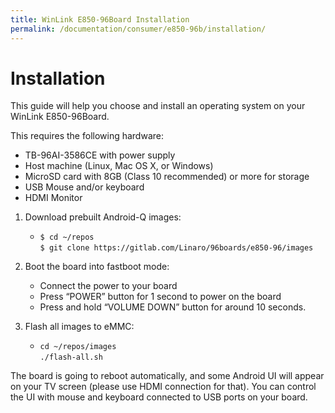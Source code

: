 ```yaml
---
title: WinLink E850-96Board Installation
permalink: /documentation/consumer/e850-96b/installation/
---
```

# Installation

This guide will help you choose and install an operating system on your WinLink E850-96Board.

This requires the following hardware:

- TB-96AI-3586CE with power supply
- Host machine (Linux, Mac OS X, or Windows)
- MicroSD card with 8GB (Class 10 recommended) or more for storage
- USB Mouse and/or keyboard
- HDMI Monitor

1. Download prebuilt Android-Q images:
    - `$ cd ~/repos`<br>`$ git clone https://gitlab.com/Linaro/96boards/e850-96/images`


2. Boot the board into fastboot mode:
    - Connect the power to your board
    - Press “POWER” button for 1 second to power on the board
    - Press and hold “VOLUME DOWN” button for around 10 seconds.

3. Flash all images to eMMC:
   - `cd ~/repos/images`<br>`./flash-all.sh`

The board is going to reboot automatically, and some Android UI will appear on your TV screen
(please use HDMI connection for that). You can control the UI with mouse and keyboard connected
to USB ports on your board.